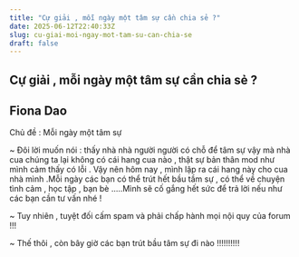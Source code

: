 ```yaml
---
title: "Cự giải , mỗi ngày một tâm sự cần chia sẻ ?"
date: 2025-06-12T22:40:33Z
slug: cu-giai-moi-ngay-mot-tam-su-can-chia-se
draft: false
---
```


## Cự giải , mỗi ngày một tâm sự cần chia sẻ ?

## Fiona Dao

Chủ đề : Mỗi ngày một tâm sự 
 
~ Đôi lời muốn nói : thấy nhà nhà người người có chỗ để tâm sự vậy mà nhà cua chúng ta lại không có cái hang cua nào , thật sự bản thân mod như mình cảm thấy có lỗi . Vậy nên hôm nay , mình lập ra cái hang này cho cua nhà mình .Mỗi ngày các bạn có thể trút hết bầu tầm sự , có thể về chuyện tình cảm , học tập , bạn bè .....Mình sẽ cố gắng hết sức để trả lời nếu như các bạn cần tư vấn nhé !
 
~ Tuy nhiên , tuyệt đối cấm spam và phải chấp hành mọi nội quy của forum !!!
 
~ Thế thôi , còn bây giờ các bạn trút bầu tâm sự đi nào !!!!!!!!!!